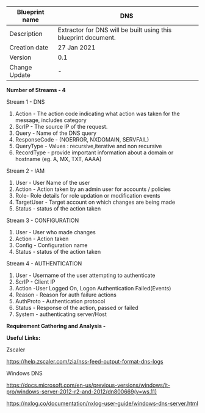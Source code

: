 | Blueprint name          | DNS                                                            |
| ----------------------- | -------------------------------------------------------------- |
| Description             | Extractor for DNS will be built using this blueprint document. |
| Creation date | 27 Jan 2021                                                    |
| Version                  | 0.1                                                         |
| Change Update             | -              |

**Number of Streams - 4**

Stream 1 - DNS

1. Action - The action code indicating what action was taken for the message, includes category
2. ScrIP - The source IP of the request.
3. Query - Name of the DNS query
4. ResponseCode - (NOERROR, NXDOMAIN, SERVFAIL)
5. QueryType - Values : recursive,iterative and non recursive
6. RecordType - provide important information about a domain or hostname (eg. A, MX, TXT, AAAA)

Stream 2 - IAM

1. User - User Name of the user
2. Action - Action taken by an admin user for accounts / policies
3. Role- Role details for role updation or modification events
4. TargetUser - Target account on which changes are being made
5. Status - status of the action taken

Stream 3 - CONFIGURATION

1. User - User who made changes
2. Action - Action taken
3. Config - Configuration name
4. Status - status of the action taken

Stream 4 - AUTHENTICATION

1. User - Username of the user attempting to authenticate
2. ScrIP - Client IP
3. Action -User Logged On, Logon Authentication Failed(Events)
4. Reason - Reason for auth failure actions
5. AuthProto - Authentication protocol
6. Status - Response of the action, passed or failed 
7. System - authenticating server/Host

**Requirement Gathering and Analysis -**

**Useful Links:**

Zscaler

https://help.zscaler.com/zia/nss-feed-output-format-dns-logs


Windows DNS

https://docs.microsoft.com/en-us/previous-versions/windows/it-pro/windows-server-2012-r2-and-2012/dn800669(v=ws.11)

https://nxlog.co/documentation/nxlog-user-guide/windows-dns-server.html


